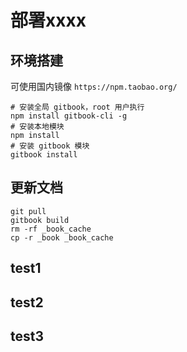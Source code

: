 # 部署xxxx

## 环境搭建

可使用国内镜像 `https://npm.taobao.org/`

```
# 安装全局 gitbook，root 用户执行
npm install gitbook-cli -g
# 安装本地模块
npm install
# 安装 gitbook 模块
gitbook install
```

## 更新文档

```
git pull
gitbook build
rm -rf _book_cache
cp -r _book _book_cache
```

## test1
## test2
## test3
